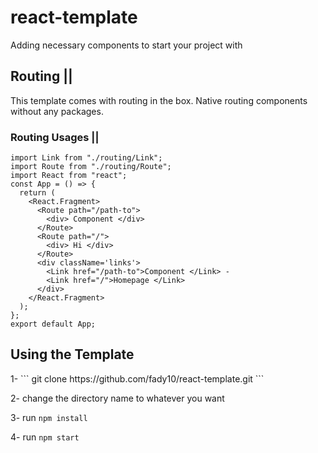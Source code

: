 # react-template
Adding necessary components to start your project with 

<h2> Routing || </h2>

This template comes with routing in the box. Native routing components without any packages. 

<h3>Routing Usages ||</h3> 

```
import Link from "./routing/Link";
import Route from "./routing/Route";
import React from "react";
const App = () => {
  return (
    <React.Fragment>
      <Route path="/path-to">
        <div> Component </div>
      </Route>
      <Route path="/">
        <div> Hi </div>
      </Route>
      <div className='links'>
        <Link href="/path-to">Component </Link> - 
        <Link href="/">Homepage </Link>
      </div>
    </React.Fragment>
  );
};
export default App;
```
<h2>Using the Template</h2> 
1- ``` git clone https://github.com/fady10/react-template.git ```

2- change the directory name to whatever you want 

3- run ```npm install```

4- run ```npm start```

